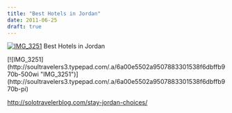 ```yaml
---
title: "Best Hotels in Jordan"
date: 2011-06-25
draft: true
---
```


[![IMG_3251](https://soultravelers3.typepad.com/.a/6a00e5502a95078833014e89611b81970d-200wi "IMG_3251")](http://soultravelers3.typepad.com/.a/6a00e5502a95078833014e89611b81970d-pi) Best Hotels in Jordan

<!--more--> [![IMG_3251](http://soultravelers3.typepad.com/.a/6a00e5502a9507883301538f6dbffb970b-500wi "IMG_3251")](http://soultravelers3.typepad.com/.a/6a00e5502a9507883301538f6dbffb970b-pi)

http://solotravelerblog.com/stay-jordan-choices/
